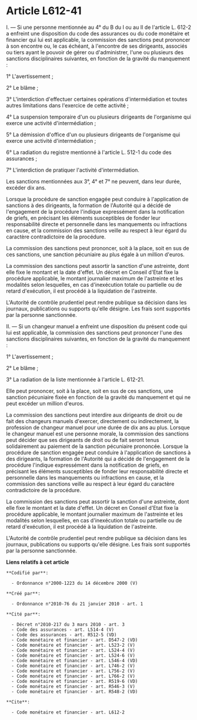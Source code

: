# Article L612-41

I. ― Si une personne mentionnée au 4° du B du I ou au II de l'article L. 612-2 a enfreint une disposition du code des
assurances ou du code monétaire et financier qui lui est applicable, la commission des sanctions peut prononcer à son
encontre ou, le cas échéant, à l'encontre de ses dirigeants, associés ou tiers ayant le pouvoir de gérer ou d'administrer,
l'une ou plusieurs des sanctions disciplinaires suivantes, en fonction de la gravité du manquement : 

1° L'avertissement ; 

2° Le blâme ; 

3° L'interdiction d'effectuer certaines opérations d'intermédiation et toutes autres limitations dans l'exercice de cette
activité ; 

4° La suspension temporaire d'un ou plusieurs dirigeants de l'organisme qui exerce une activité d'intermédiation ; 

5° La démission d'office d'un ou plusieurs dirigeants de l'organisme qui exerce une activité d'intermédiation ; 

6° La radiation du registre mentionné à l'article L. 512-1 du code des assurances ; 

7° L'interdiction de pratiquer l'activité d'intermédiation. 

Les sanctions mentionnées aux 3°, 4° et 7° ne peuvent, dans leur durée, excéder dix ans. 

Lorsque la procédure de sanction engagée peut conduire à l'application de sanctions à des dirigeants, la formation de
l'Autorité qui a décidé de l'engagement de la procédure l'indique expressément dans la notification de griefs, en précisant
les éléments susceptibles de fonder leur responsabilité directe et personnelle dans les manquements ou infractions en cause,
et la commission des sanctions veille au respect à leur égard du caractère contradictoire de la procédure. 

La commission des sanctions peut prononcer, soit à la place, soit en sus de ces sanctions, une sanction pécuniaire au plus
égale à un million d'euros. 

La commission des sanctions peut assortir la sanction d'une astreinte, dont elle fixe le montant et la date d'effet. Un
décret en Conseil d'Etat fixe la procédure applicable, le montant journalier maximum de l'astreinte et les modalités selon
lesquelles, en cas d'inexécution totale ou partielle ou de retard d'exécution, il est procédé à la liquidation de
l'astreinte.

L'Autorité de contrôle prudentiel peut rendre publique sa décision dans les journaux, publications ou supports qu'elle
désigne. Les frais sont supportés par la personne sanctionnée. 

II. ― Si un changeur manuel a enfreint une disposition du présent code qui lui est applicable, la commission des sanctions
peut prononcer l'une des sanctions disciplinaires suivantes, en fonction de la gravité du manquement : 

1° L'avertissement ; 

2° Le blâme ; 

3° La radiation de la liste mentionnée à l'article L. 612-21. 

Elle peut prononcer, soit à la place, soit en sus de ces sanctions, une sanction pécuniaire fixée en fonction de la gravité
du manquement et qui ne peut excéder un million d'euros. 

La commission des sanctions peut interdire aux dirigeants de droit ou de fait des changeurs manuels d'exercer, directement ou
indirectement, la profession de changeur manuel pour une durée de dix ans au plus. Lorsque le changeur manuel est une
personne morale, la commission des sanctions peut décider que ses dirigeants de droit ou de fait seront tenus solidairement
au paiement de la sanction pécuniaire prononcée. Lorsque la procédure de sanction engagée peut conduire à l'application de
sanctions à des dirigeants, la formation de l'Autorité qui a décidé de l'engagement de la procédure l'indique expressément
dans la notification de griefs, en précisant les éléments susceptibles de fonder leur responsabilité directe et personnelle
dans les manquements ou infractions en cause, et la commission des sanctions veille au respect à leur égard du caractère
contradictoire de la procédure. 

La commission des sanctions peut assortir la sanction d'une astreinte, dont elle fixe le montant et la date d'effet. Un
décret en Conseil d'Etat fixe la procédure applicable, le montant journalier maximum de l'astreinte et les modalités selon
lesquelles, en cas d'inexécution totale ou partielle ou de retard d'exécution, il est procédé à la liquidation de
l'astreinte.

L'Autorité de contrôle prudentiel peut rendre publique sa décision dans les journaux, publications ou supports qu'elle
désigne. Les frais sont supportés par la personne sanctionnée.

**Liens relatifs à cet article**

	**Codifié par**:

	  - Ordonnance n°2000-1223 du 14 décembre 2000 (V)

	**Créé par**:

	  - Ordonnance n°2010-76 du 21 janvier 2010 - art. 1

	**Cité par**:

	  - Décret n°2010-217 du 3 mars 2010 - art. 3
	  - Code des assurances - art. L514-4 (V)
	  - Code des assurances - art. R512-5 (VD)
	  - Code monétaire et financier - art. D547-2 (VD)
	  - Code monétaire et financier - art. L523-2 (V)
	  - Code monétaire et financier - art. L524-4 (V)
	  - Code monétaire et financier - art. L524-6 (V)
	  - Code monétaire et financier - art. L546-4 (VD)
	  - Code monétaire et financier - art. L746-2 (V)
	  - Code monétaire et financier - art. L756-2 (V)
	  - Code monétaire et financier - art. L766-2 (V)
	  - Code monétaire et financier - art. R519-6 (VD)
	  - Code monétaire et financier - art. R546-3 (V)
	  - Code monétaire et financier - art. R548-2 (VD)

	**Cite**:

	  - Code monétaire et financier - art. L612-2
